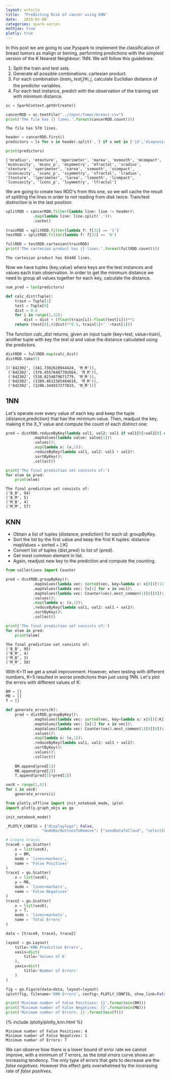```yaml
---
layout: article
title:  "Predicting Risk of cancer using KNN"
date:   2018-03-08
categories: spark-series
mathjax: true
plotly: true
---
```



In this post we are going to use Pyspark to implement the classification of breast tumors as malign or bening, performing predictions with the simplest version of the K Nearest Neighbour: 1NN. We will follow this guidelines:

1. Split the train and test sets.
2. Generate all possible combinations: cartesian product.
3. For each combination $\{train_i, test_j\} \forall i, j$, calculate Euclidian distance of the predictor variables.
4. For each test instance, predict with the observation of the training set with minimum distance.


```python
sc = SparkContext.getOrCreate()
```


```python
cancerRDD = sc.textFile("../input/Tumor/breast.csv")
print('The file has {} lines.'.format(cancerRDD.count()))
```

    The file has 570 lines.
    


```python
header = cancerRDD.first()
predictors = [x for x in header.split(',') if x not in ['id','diagnosis','train']]
```


```python
print(predictors)
```

    ['mradius', 'mtexture', 'mperimeter', 'marea', 'msmooth', 'mcompact', 'mconcavity', 'mconc_p', 'msymmetry', 'mfractal', 'sradius', 'stexture', 'sperimeter', 'sarea', 'ssmooth', 'scompact', 'sconcavity', 'sconc_p', 'ssymmetry', 'sfractal', 'lradius', 'ltexture', 'lperimeter', 'larea', 'lsmooth', 'lcompact', 'lconcavity', 'lconc_p', 'lsymmetry', 'lfractal']
    

We are going to create two RDD's from this one, so we will cache the result of splitting the lines in order to not reading from disk twice. Train/test distinction is in the last position:


```python
splitRDD = cancerRDD.filter(lambda line: line != header)\
            .map(lambda line: line.split(','))\
            .cache()
        
trainRDD = splitRDD.filter(lambda f: f[32] == '1')
testRDD = splitRDD.filter(lambda f: f[32] == '0')

fullRDD = testRDD.cartesian(trainRDD)
print('The cartesian product has {} lines.'.format(fullRDD.count()))
```

    The cartesian product has 65440 lines.
    

Now we have tuples {key,value} where keys are the test instances and values each train observation. In order to get the minimum distance we need to group all values together for each key, calculate the distance.


```python
num_pred = len(predictors)

def calc_dist(Tuple):
    train = Tuple[1]
    test = Tuple[0]
    dist = 0.0
    for i in range(2,32):
        dist = dist + (float(train[i])-float(test[i]))**2
    return (test[0],((dist)**0.5, train[1]+'_'+test[1]))
```

The function *calc_dist* returns, given an input tuple {key=test, value=train}, another tuple with key the test *id* and value the distance calculated using the predictors.


```python
distRDD = fullRDD.map(calc_dist)
distRDD.take(5)
```




    [('842302', (341.7302620944424, 'M_M')),
     ('842302', (376.45576487702664, 'M_M')),
     ('842302', (538.0234879671779, 'M_M')),
     ('842302', (1389.4612365464616, 'M_M')),
     ('842302', (1206.344557277833, 'M_M'))]



## 1NN

Let's operate over every value of each key and keep the tuple {distance,prediction} that has the minimum value. Then, readjust the key, making it the X_Y value and compute the count of each distinct one:


```python
pred = distRDD.reduceByKey(lambda val1, val2: val1 if val1[0]<val2[0] else val2)\
            .mapValues(lambda value: value[1])\
            .values()\
            .map(lambda x: (x,1))\
            .reduceByKey(lambda val1, val2: val1 + val2)\
            .sortByKey()\
            .collect()

print('The final prediction set consists of:')
for elem in pred:
    print(elem)
```

    The final prediction set consists of:
    ('B_B', 94)
    ('B_M', 5)
    ('M_B', 4)
    ('M_M', 57)
    

## KNN

- Obtain a list of tuples {distance, prediction} for each *id*: groupByKey.
- Sort the list by the first value and keep the first K tuples: distance: mapValues + sorted + [:K]
- Convert list of tuples {dist,pred} to list of {pred}. 
- Get most common element in list.
- Again, readjust new key to the prediction and compute the counting.


```python
from collections import Counter
```


```python
pred = distRDD.groupByKey()\
            .mapValues(lambda vec: sorted(vec, key=lambda x: x[0])[:11])\
            .mapValues(lambda vec: [x[1] for x in vec])\
            .mapValues(lambda vec: Counter(vec).most_common(1)[0][0])\
            .values()\
            .map(lambda x: (x,1))\
            .reduceByKey(lambda val1, val2: val1 + val2)\
            .sortByKey()\
            .collect()

print('The final prediction set consists of:')
for elem in pred:
    print(elem)
```

    The final prediction set consists of:
    ('B_B', 95)
    ('B_M', 4)
    ('M_B', 3)
    ('M_M', 58)
    

With K=11 we get a small improvement. However, when testing with different numbers, K=5 resulted in worse predictions than just using 1NN. Let's plot the errors with different values of K:


```python
BM = []
MB = []
T = []

def generate_errors(K):
    pred = distRDD.groupByKey()\
            .mapValues(lambda vec: sorted(vec, key=lambda x: x[0])[:K])\
            .mapValues(lambda vec: [x[1] for x in vec])\
            .mapValues(lambda vec: Counter(vec).most_common(1)[0][0])\
            .values()\
            .map(lambda x: (x,1))\
            .reduceByKey(lambda val1, val2: val1 + val2)\
            .sortByKey()\
            .values()\
            .collect()
            
    BM.append(pred[1])
    MB.append(pred[2])
    T.append(pred[1]+pred[2])
```


```python
vecK = range(1,61)
for i in vecK:
    generate_errors(i)
```


```python
from plotly.offline import init_notebook_mode, iplot
import plotly.graph_objs as go

init_notebook_mode()

_PLOTLY_CONFIG = {"displaylogo": False,
                "modeBarButtonsToRemove": ["sendDataToCloud", "select2d", "lasso2d", "resetScale2d"]}

# Create traces
trace0 = go.Scatter(
    x = list(vecK),
    y = BM,
    mode = 'lines+markers',
    name = 'False Positives'
)
trace1 = go.Scatter(
    x = list(vecK),
    y = MB,
    mode = 'lines+markers',
    name = 'False Negatives'
)
trace2 = go.Scatter(
    x = list(vecK),
    y = T,
    mode = 'lines+markers',
    name = 'Total Errors'
)

data = [trace0, trace1, trace2]

layout = go.Layout(
    title='KNN Prediction Errors',
    xaxis=dict(
        title='Values of K'
    ),
    yaxis=dict(
        title='Number of Errors'
    )
)

fig = go.Figure(data=data, layout=layout)
iplot(fig, filename='KNN Errors', config=_PLOTLY_CONFIG, show_link=False)

print('Minimum number of False Positives: {}'.format(min(BM)))
print('Minimum number of False Negatives: {}'.format(min(MB)))
print('Minimum number of Errors: {}'.format(min(T)))
```


{% include /plotly/plotly_knn.html %}


    Minimum number of False Positives: 4
    Minimum number of False Negatives: 1
    Minimum number of Errors: 7
    

We can observe how there is a lower bound of error rate we cannot improve, with a minimum of 7 errors, as the *total errors* curve shows an increasing tendency. The only type of errors that gets to decrease are the *false negatives*. However this effect gets overwhelmed by the incerasing rate of *false positives*.
